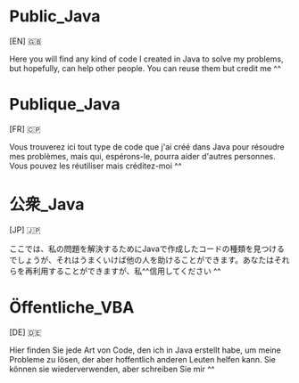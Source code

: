 # Public_Java
[EN] 🇬🇧

Here you will find any kind of code I created in Java to solve my problems, but hopefully, can help other people. You can reuse them but credit me ^^

# Publique_Java
[FR] 🇨🇵

Vous trouverez ici tout type de code que j'ai créé dans Java pour résoudre mes problèmes, mais qui, espérons-le, pourra aider d'autres personnes. Vous pouvez les réutiliser mais créditez-moi ^^

# 公衆_Java
[JP] 🇯🇵

ここでは、私の問題を解決するためにJavaで作成したコードの種類を見つけるでしょうが、それはうまくいけば他の人を助けることができます。あなたはそれらを再利用することができますが、私^^信用してください ^^

# Öffentliche_VBA
[DE] 🇩🇪

Hier finden Sie jede Art von Code, den ich in Java erstellt habe, um meine Probleme zu lösen, der aber hoffentlich anderen Leuten helfen kann. Sie können sie wiederverwenden, aber schreiben Sie mir ^^
